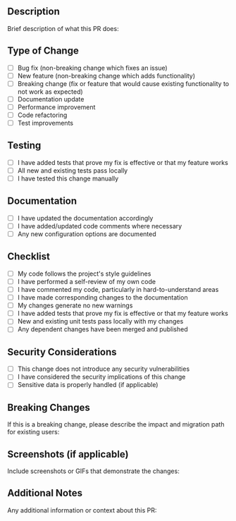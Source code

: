 ## Description

Brief description of what this PR does:

## Type of Change

- [ ] Bug fix (non-breaking change which fixes an issue)
- [ ] New feature (non-breaking change which adds functionality)
- [ ] Breaking change (fix or feature that would cause existing functionality to not work as expected)
- [ ] Documentation update
- [ ] Performance improvement
- [ ] Code refactoring
- [ ] Test improvements

## Testing

- [ ] I have added tests that prove my fix is effective or that my feature works
- [ ] All new and existing tests pass locally
- [ ] I have tested this change manually

## Documentation

- [ ] I have updated the documentation accordingly
- [ ] I have added/updated code comments where necessary
- [ ] Any new configuration options are documented

## Checklist

- [ ] My code follows the project's style guidelines
- [ ] I have performed a self-review of my own code
- [ ] I have commented my code, particularly in hard-to-understand areas
- [ ] I have made corresponding changes to the documentation
- [ ] My changes generate no new warnings
- [ ] I have added tests that prove my fix is effective or that my feature works
- [ ] New and existing unit tests pass locally with my changes
- [ ] Any dependent changes have been merged and published

## Security Considerations

- [ ] This change does not introduce any security vulnerabilities
- [ ] I have considered the security implications of this change
- [ ] Sensitive data is properly handled (if applicable)

## Breaking Changes

If this is a breaking change, please describe the impact and migration path for existing users:

## Screenshots (if applicable)

Include screenshots or GIFs that demonstrate the changes:

## Additional Notes

Any additional information or context about this PR: